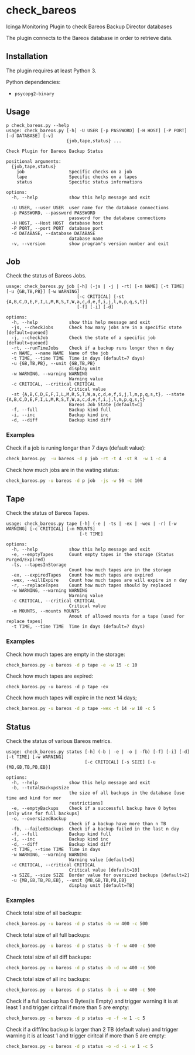 # check_bareos

Icinga Monitoring Plugin to check Bareos Backup Director databases

The plugin connects to the Bareos database in order to retrieve data.

## Installation

The plugin requires at least Python 3.

Python dependencies:

* `psycopg2-binary`

## Usage

```
p check_bareos.py --help
usage: check_bareos.py [-h] -U USER [-p PASSWORD] [-H HOST] [-P PORT] [-d DATABASE] [-v]
                       {job,tape,status} ...

Check Plugin for Bareos Backup Status

positional arguments:
  {job,tape,status}
    job                 Specific checks on a job
    tape                Specific checks on a tapes
    status              Specific status informations

options:
  -h, --help            show this help message and exit

  -U USER, --user USER  user name for the database connections
  -p PASSWORD, --password PASSWORD
                        password for the database connections
  -H HOST, --Host HOST  database host
  -P PORT, --port PORT  database port
  -d DATABASE, --database DATABASE
                        database name
  -v, --version         show program's version number and exit
```

## Job

Check the status of Bareos Jobs.

```
usage: check_bareos.py job [-h] (-js | -j | -rt) [-n NAME] [-t TIME] [-u {GB,TB,PB}] [-w WARNING]
                           [-c CRITICAL] [-st {A,B,C,D,E,F,I,L,M,R,S,T,W,a,c,d,e,f,i,j,l,m,p,q,s,t}]
                           [-f] [-i] [-d]

options:
  -h, --help            show this help message and exit
  -js, --checkJobs      Check how many jobs are in a specific state [default=queued]
  -j, --checkJob        Check the state of a specific job [default=queued]
  -rt, --runTimeJobs    Check if a backup runs longer then n day
  -n NAME, --name NAME  Name of the job
  -t TIME, --time TIME  Time in days (default=7 days)
  -u {GB,TB,PB}, --unit {GB,TB,PB}
                        display unit
  -w WARNING, --warning WARNING
                        Warning value
  -c CRITICAL, --critical CRITICAL
                        Critical value
  -st {A,B,C,D,E,F,I,L,M,R,S,T,W,a,c,d,e,f,i,j,l,m,p,q,s,t}, --state {A,B,C,D,E,F,I,L,M,R,S,T,W,a,c,d,e,f,i,j,l,m,p,q,s,t}
                        Bareos Job State [default=C]
  -f, --full            Backup kind full
  -i, --inc             Backup kind inc
  -d, --diff            Backup kind diff
```

### Examples

Check if a job is runing longar than 7 days (default value):

```bash
check_bareos.py  -u bareos -d p job -rt -t 4 -st R  -w 1 -c 4
```

Check how much jobs are in the wating status:

```bash
check_bareos.py -u bareos -d p job  -js -w 50 -c 100
```

## Tape

Check the status of Bareos Tapes.

```
usage: check_bareos.py tape [-h] (-e | -ts | -ex | -wex | -r) [-w WARNING] [-c CRITICAL] [-m MOUNTS]
                            [-t TIME]

options:
  -h, --help            show this help message and exit
  -e, --emptyTapes      Count empty tapes in the storage (Status Purged/Expired)
  -ts, --tapesInStorage
                        Count how much tapes are in the storage
  -ex, --expiredTapes   Count how much tapes are expired
  -wex, --willExpire    Count how much tapes are will expire in n day
  -r, --replaceTapes    Count how much tapes should by replaced
  -w WARNING, --warning WARNING
                        Warning value
  -c CRITICAL, --critical CRITICAL
                        Critical value
  -m MOUNTS, --mounts MOUNTS
                        Amout of allowed mounts for a tape [used for replace tapes]
  -t TIME, --time TIME  Time in days (default=7 days)
```

### Examples

Check how much tapes are empty in the storage:

```bash
check_bareos.py -u bareos -d p tape -e -w 15 -c 10
```

Check how much tapes are expired:

```
check_bareos.py -u bareos -d p tape -ex
```

Check how much tapes will expire in the next 14 days;

```bash
check_bareos.py -u bareos -d p tape -wex -t 14 -w 10 -c 5
```

## Status

Check the status of various Bareos metrics.

```
usage: check_bareos.py status [-h] (-b | -e | -o | -fb) [-f] [-i] [-d] [-t TIME] [-w WARNING]
                              [-c CRITICAL] [-s SIZE] [-u {MB,GB,TB,PB,EB}]

options:
  -h, --help            show this help message and exit
  -b, --totalBackupsSize
                        the size of all backups in the database [use time and kind for mor
                        restrictions]
  -e, --emptyBackups    Check if a successful backup have 0 bytes [only wise for full backups]
  -o, --oversizedBackup
                        Check if a backup have more than n TB
  -fb, --failedBackups  Check if a backup failed in the last n day
  -f, --full            Backup kind full
  -i, --inc             Backup kind inc
  -d, --diff            Backup kind diff
  -t TIME, --time TIME  Time in days
  -w WARNING, --warning WARNING
                        Warning value [default=5]
  -c CRITICAL, --critical CRITICAL
                        Critical value [default=10]
  -s SIZE, --size SIZE  Border value for oversized backups [default=2]
  -u {MB,GB,TB,PB,EB}, --unit {MB,GB,TB,PB,EB}
                        display unit [default=TB]
```

### Examples


Check total size of all backups:

```bash
check_bareos.py -u bareos -d p status -b -w 400 -c 500
```

Check total size of all full backups:

```bash
check_bareos.py -u bareos -d p status -b -f -w 400 -c 500
```

Check total size of all diff backups:

```bash
check_bareos.py -u bareos -d p status -b -d -w 400 -c 500
```

Check total size of all inc backups:

```bash
check_bareos.py -u bareos -d p status -b -i -w 400 -c 500
```

Check if a full backup has 0 Bytes(is Empty) and trigger warning it is at least 1 and trigger ciritcal if more than 5 are empty:

```bash
check_bareos.py -u bareos -d p status -e -f -w 1 -c 5
```

Check if a diff/inc backup is larger than 2 TB (default value) and trigger warning it is at least 1 and trigger ciritcal if more than 5 are empty:

```bash
check_bareos.py -u bareos -d p status -o -d -i -w 1 -c 5
```
